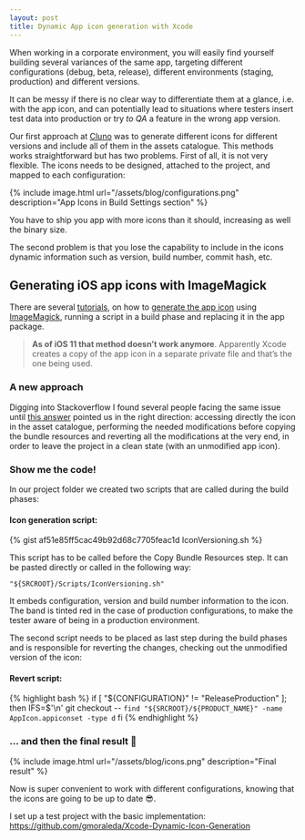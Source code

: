 ```yaml
---
layout: post
title: Dynamic App icon generation with Xcode
---
```


When working in a corporate environment, you will easily find yourself building several variances of the same app, targeting different configurations (debug, beta, release), different environments (staging, production) and different versions.

It can be messy if there is no clear way to differentiate them at a glance, i.e. with the app icon, and can potentially lead to situations where testers insert test data into production or try _to QA_ a feature in the wrong app version.

Our first approach at [Cluno] was to generate different icons for different versions and include all of them in the assets catalogue. This methods works straightforward but has two problems. First of all, it is not very flexible. The icons needs to be designed, attached to the project, and mapped to each configuration:

{% include image.html url="/assets/blog/configurations.png" description="App Icons in Build Settings section" %}

You have to ship you app with more icons than it should, increasing as well the binary size.

The second problem is that you lose the capability to include in the icons dynamic information such as version, build number, commit hash, etc.

## Generating iOS app icons with ImageMagick

There are several [tutorials], on how to [generate the app icon] using [ImageMagick], running a script in a build phase and replacing it in the app package.

> **As of iOS 11 that method doesn’t work anymore**. Apparently Xcode creates a copy of the app icon in a separate private file and that’s the one being used.

### A new approach

Digging into Stackoverflow I found several people facing the same issue until [this answer] pointed us in the right direction: accessing directly the icon in the asset catalogue, performing the needed modifications before copying the bundle resources and reverting all the modifications at the very end, in order to leave the project in a clean state (with an unmodified app icon).

### Show me the code!

In our project folder we created two scripts that are called during the build phases:

#### Icon generation script:

{% gist af51e85ff5cac49b92d68c7705feac1d IconVersioning.sh %}

This script has to be called before the Copy Bundle Resources step. It can be pasted directly or called in the following way:

`"${SRCROOT}/Scripts/IconVersioning.sh"`

It embeds configuration, version and build number information to the icon. The band is tinted red in the case of production configurations, to make the tester aware of being in a production environment.

The second script needs to be placed as last step during the build phases and is responsible for reverting the changes, checking out the unmodified version of the icon:

#### Revert script:

{% highlight bash %}
if [ "${CONFIGURATION}" != "ReleaseProduction" ]; then
IFS=$'\n'
git checkout -- `find "${SRCROOT}/${PRODUCT_NAME}" -name AppIcon.appiconset -type d`
fi
{% endhighlight %}

### … and then the final result 🎉

{% include image.html url="/assets/blog/icons.png" description="Final result" %}

Now is super convenient to work with different configurations, knowing that the icons are going to be up to date 😎.

I set up a test project with the basic implementation: <https://github.com/gmoraleda/Xcode-Dynamic-Icon-Generation>

[cluno]: https://www.cluno.com/en/career/
[tutorials]: https://accounts.raywenderlich.com/v2/sso/login?sso=bm9uY2U9NmJiOThjNmJjZDM0MGM5ZWY1OTI4MzA0OTcyZmJhZGImY2FsbGJh%0AY2tfdXJsPWh0dHBzJTNBJTJGJTJGd3d3LnJheXdlbmRlcmxpY2guY29tJTJG%0Ac2Vzc2lvbnMlMkZjcmVhdGU%3D%0A&sig=e60c2ec60c73daf0ca4ffe80cc01422de9f9ea9ecae9f2154909e7adb872b9b9&mode=login
[generate the app icon]: http://merowing.info/2013/03/overlaying-application-version-on-top-of-your-icon/
[imagemagick]: https://imagemagick.org/index.php
[this answer]: https://stackoverflow.com/questions/46114034/ios11-appicon-cant-change/49528873#49528873
